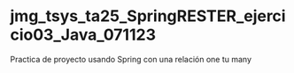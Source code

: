 # jmg_tsys_ta25_SpringRESTER_ejercicio03_Java_071123
Practica de proyecto usando Spring con una relación one tu many
